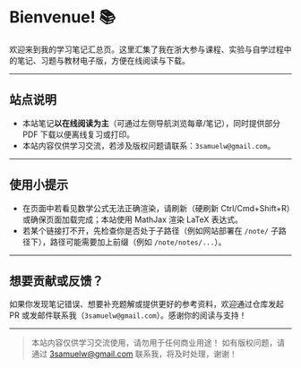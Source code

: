 # Bienvenue! 📚 

欢迎来到我的学习笔记汇总页。这里汇集了我在浙大参与课程、实验与自学过程中的笔记、习题与教材电子版，方便在线阅读与下载。

---

## 站点说明
- 本站笔记**以在线阅读为主**（可通过左侧导航浏览每章/笔记），同时提供部分 PDF 下载以便离线复习或打印。   
- 本站内容仅供学习交流，若涉及版权问题请联系：`3samuelw@gmail.com`。

---

## 使用小提示
- 在页面中若看见数学公式无法正确渲染，请刷新（硬刷新 Ctrl/Cmd+Shift+R）或确保页面加载完成；本站使用 MathJax 渲染 LaTeX 表达式。  
- 若某个链接打不开，先检查你是否处于子路径（例如网站部署在 `/note/` 子路径下），路径可能需要加上前缀（例如 `/note/notes/...`）。

---

## 想要贡献或反馈？
如果你发现笔记错误、想要补充题解或提供更好的参考资料，欢迎通过仓库发起 PR 或发邮件联系我（`3samuelw@gmail.com`）。感谢你的阅读与支持！

---

> 本站内容仅供学习交流使用，请勿用于任何商业用途！
如有版权问题，请通过 [3samuelw@gmail.com](mailto:3samuelw@gmail.com) 联系我，将及时处理，谢谢！